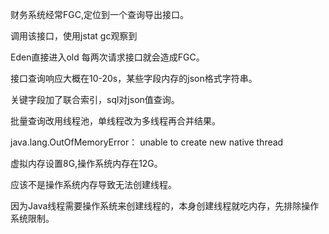 财务系统经常FGC,定位到一个查询导出接口。

调用该接口，使用jstat gc观察到 

Eden直接进入old 每两次请求接口就会造成FGC。

接口查询响应大概在10-20s，某些字段内存的json格式字符串。

关键字段加了联合索引，sql对json值查询。

批量查询改用线程池，单线程改为多线程再合并结果。

java.lang.OutOfMemoryError： unable to create new native thread

虚拟内存设置8G,操作系统内存在12G。

应该不是操作系统内存导致无法创建线程。

因为Java线程需要操作系统来创建线程的，本身创建线程就吃内存，先排除操作系统限制。